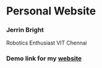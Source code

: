 # Personal Website
<h3>Jerrin Bright</h3>
<p> Robotics Enthusiast VIT Chennai</p> 
<h3>Demo link for my <a href="https://jbright.tech/">website</a></h3>
